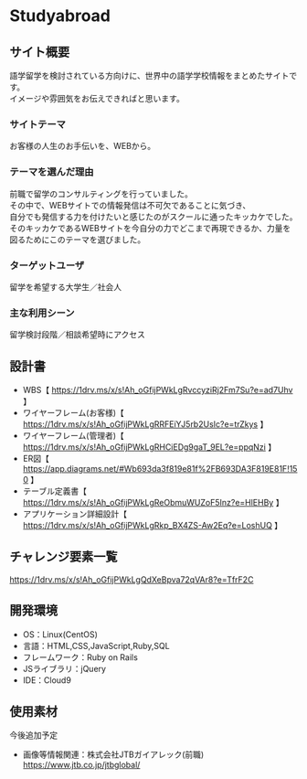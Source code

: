 # Studyabroad

## サイト概要
語学留学を検討されている方向けに、世界中の語学学校情報をまとめたサイトです。</br>
イメージや雰囲気をお伝えできればと思います。

### サイトテーマ
お客様の人生のお手伝いを、WEBから。

### テーマを選んだ理由
前職で留学のコンサルティングを行っていました。</br>
その中で、WEBサイトでの情報発信は不可欠であることに気づき、</br>
自分でも発信する力を付けたいと感じたのがスクールに通ったキッカケでした。</br>
そのキッカケであるWEBサイトを今自分の力でどこまで再現できるか、力量を図るためにこのテーマを選びました。

### ターゲットユーザ
留学を希望する大学生／社会人

### 主な利用シーン
留学検討段階／相談希望時にアクセス

## 設計書
- WBS【 https://1drv.ms/x/s!Ah_oGfijPWkLgRvccyziRj2Fm7Su?e=ad7Uhv 】</br>
- ワイヤーフレーム(お客様)【 https://1drv.ms/x/s!Ah_oGfijPWkLgRRFEiYJ5rb2UsIc?e=trZkys 】</br>
- ワイヤーフレーム(管理者)【 https://1drv.ms/x/s!Ah_oGfijPWkLgRHCiEDg9gaT_9EL?e=ppqNzi 】</br>
- ER図【 https://app.diagrams.net/#Wb693da3f819e81f%2FB693DA3F819E81F!150 】</br>
- テーブル定義書【 https://1drv.ms/x/s!Ah_oGfijPWkLgReObmuWUZoF5Inz?e=HlEHBy 】</br>
- アプリケーション詳細設計【 https://1drv.ms/x/s!Ah_oGfijPWkLgRkp_BX4ZS-Aw2Eq?e=LoshUQ 】

## チャレンジ要素一覧
https://1drv.ms/x/s!Ah_oGfijPWkLgQdXeBpva72qVAr8?e=TfrF2C

## 開発環境
- OS：Linux(CentOS)
- 言語：HTML,CSS,JavaScript,Ruby,SQL
- フレームワーク：Ruby on Rails
- JSライブラリ：jQuery
- IDE：Cloud9

## 使用素材
今後追加予定
- 画像等情報関連：株式会社JTBガイアレック(前職)
https://www.jtb.co.jp/jtbglobal/
